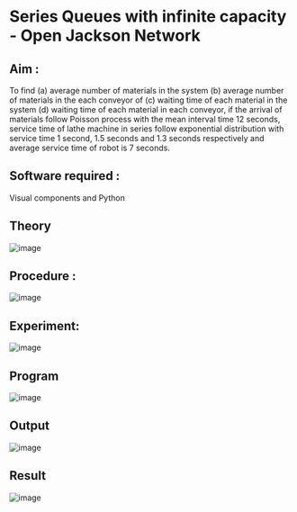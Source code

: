 # Series Queues with infinite capacity - Open Jackson Network

## Aim :
To find (a) average number of materials in the system (b) average number of materials in the each conveyor of (c) waiting time of each material in the system (d) waiting time of each material in each conveyor, if the arrival  of materials follow Poisson process with the mean interval time 12 seconds, service time of  lathe machine in series follow exponential distribution  with service time  1 second, 1.5 seconds and 1.3 seconds respectively and average service time of robot is 7 seconds.

## Software required :
Visual components and Python

## Theory

![image](https://user-images.githubusercontent.com/103921593/203239736-7b81f599-71a8-4ae7-b63e-5d98acd9ea54.png)


## Procedure :

![image](https://user-images.githubusercontent.com/103921593/203239789-bc870dce-6727-487b-a0e2-4fc3f5114889.png)


## Experiment:
![image](https://github.com/mukeshdj/Open-Jacson-Networks/assets/155506353/55a8092a-202b-452a-977b-0a59020a5061)


## Program
![image](https://github.com/mukeshdj/Open-Jacson-Networks/assets/155506353/64285202-c947-41e3-845f-db7a5f730e64)


## Output
![image](https://github.com/mukeshdj/Open-Jacson-Networks/assets/155506353/ea1c0070-52b4-439d-9b7f-1447d579c631)

## Result
![image](https://github.com/mukeshdj/Open-Jacson-Networks/assets/155506353/2d2c3d01-d53f-4dba-8bfd-60d93647ce99)

